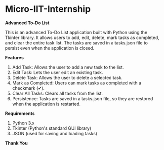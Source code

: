 # Micro-IIT-Internship
**Advanced To-Do List**

This is an advanced To-Do List application built with Python using the Tkinter library. It allows users to add, edit, delete, mark tasks as completed, and clear the entire task list. The tasks are saved in a tasks.json file to persist even when the application is closed.

**Features**
1. Add Task: Allows the user to add a new task to the list.
2. Edit Task: Lets the user edit an existing task.
3. Delete Task: Allows the user to delete a selected task.
4. Mark as Completed: Users can mark tasks as completed with a checkmark (✔).
5. Clear All Tasks: Clears all tasks from the list.
6. Persistence: Tasks are saved in a tasks.json file, so they are restored when the application is restarted.
   
**Requirements**
1. Python 3.x
2. Tkinter (Python's standard GUI library)
3. JSON (used for saving and loading tasks)

**Thank You**
